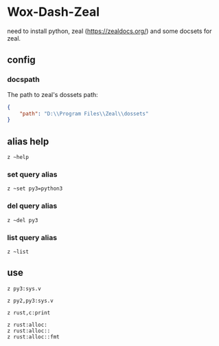 # Wox-Dash-Zeal

need to install python, zeal (https://zealdocs.org/) and some docsets for zeal.

## config

### docspath

The path to zeal's dossets path:

```json
{
    "path": "D:\\Program Files\\Zeal\\dossets"
}
```

## alias help

```
z ~help
```

### set query alias

```
z ~set py3=python3
```

### del query alias

```
z ~del py3
```

### list query alias

```
z ~list
```

## use

```
z py3:sys.v
```

```
z py2,py3:sys.v
```

```
z rust,c:print
```

```
z rust:alloc:
z rust:alloc::
z rust:alloc::fmt
```
